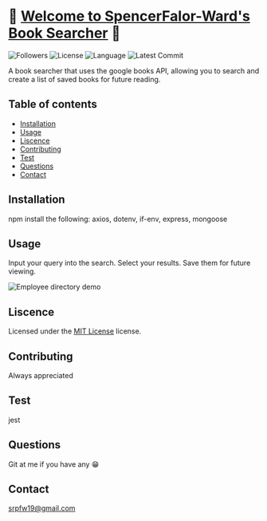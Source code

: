 # :book: [Welcome to SpencerFalor-Ward's Book Searcher](https://book-searcher-sfw.herokuapp.com/) :book:

![Followers](https://img.shields.io/github/followers/SpencerFalor-Ward?style=social) ![License](https://img.shields.io/github/license/SpencerFalor-Ward/hw-unit21-bookSearch) ![Language](https://img.shields.io/github/languages/top/SpencerFalor-Ward/hw-unit21-bookSearch) ![Latest Commit](https://img.shields.io/github/last-commit/SpencerFalor-Ward/hw-unit21-bookSearch)

A book searcher that uses the google books API, allowing you to search and create a list of saved books for future reading. 

## Table of contents

-   [Installation](#Installation)
-   [Usage](#Usage)
-   [Liscence](#Liscence)
-   [Contributing](#Contributing)
-   [Test](#Test)
-   [Questions](#Questions)
-   [Contact](#Contact)

## Installation

npm install the following: axios, dotenv, if-env, express, mongoose

## Usage

Input your query into the search. Select your results. Save them for future viewing. 

![Employee directory demo](./googleBookSearcher.gif)

## Liscence

Licensed under the [MIT License](https://choosealicense.com/licenses/mit/) license.

## Contributing

Always appreciated

## Test

jest

## Questions

Git at me if you have any :grin:

## Contact

srpfw19@gmail.com
